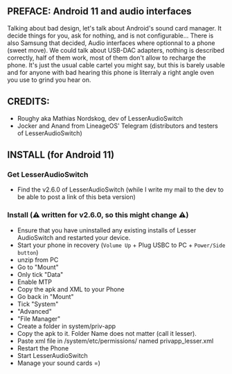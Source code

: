 ## PREFACE: Android 11 and audio interfaces

Talking about bad design, let's talk about Android's sound card manager. It decide things for you, ask for nothing, and is not configurable...
There is also Samsung that decided, Audio interfaces where optionnal to a phone (sweet move).
We could talk about USB-DAC adapters, nothing is described correctly, half of them work, most of them don't allow to recharge the phone. 
It's just the usual cable cartel you might say, but this is barely usable and for anyone with bad hearing this phone is literraly a right angle oven you use to grind you hear on.

## CREDITS: 

- Roughy aka Mathias Nordskog, dev of LesserAudioSwitch
- Jocker and Anand from LineageOS' Telegram (distributors and testers of LesserAudioSwitch)

## INSTALL (for Android 11)

### Get LesserAudioSwitch

- Find the v2.6.0 of LesserAudioSwitch (while I write my mail to the dev to be able to post a link of this beta version)

### Install (:warning: written for v2.6.0, so this might change :warning:)

- Ensure that you have uninstalled any existing installs of Lesser AudioSwitch and restarted your device.
- Start your phone in recovery (`Volume Up` + Plug USBC to PC + `Power/Side button`)
- unzip from PC
- Go to "Mount" 
- Only tick "Data" 
- Enable MTP
- Copy the apk and XML to your Phone 
- Go back in "Mount"
- Tick "System"
- "Advanced" 
- "File Manager"
- Create a folder in system/priv-app 
- Copy the apk to it. Folder Name does not matter (call it lesser).
- Paste xml file in /system/etc/permissions/ named privapp_lesser.xml
- Restart the Phone
- Start LesserAudioSwitch
- Manage your sound cards =)
